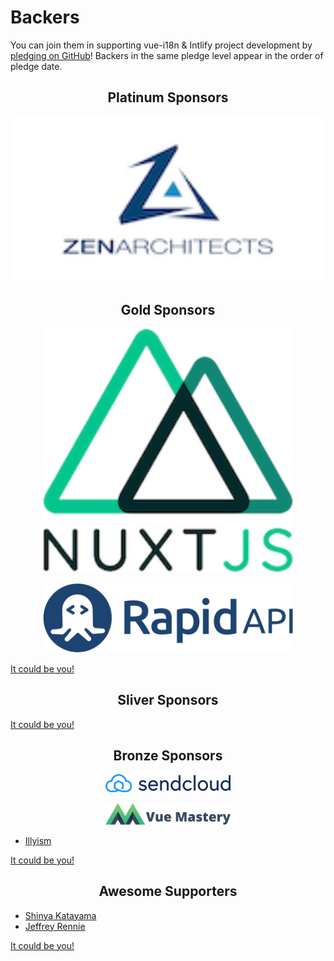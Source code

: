 # Backers

You can join them in supporting vue-i18n & Intlify project development by [pledging on GitHub](https://github.com/sponsors/kazupon)! Backers in the same pledge level appear in the order of pledge date.

<h2 align="center">Platinum Sponsors</h2>

<p align="center">
  <a href="https://zenarchitects.co.jp/" target="_blank">
    <img
      src="https://raw.githubusercontent.com/kazupon/vue-i18n/v8.x/vuepress/.vuepress/public/patrons/zenarchitects.png"
      width="600px"
    />
  </a>
</p>

<h2 align="center">Gold Sponsors</h2>

<p align="center">
  <a href="https://nuxtjs.org/" target="_blank">
    <img
      src="https://raw.githubusercontent.com/kazupon/vue-i18n/v8.x/vuepress/.vuepress/public/patrons/nuxt.png"
      width="400px"
    />
  </a>
</p>

<p align="center">
  <a href="https://rapidapi.com/" target="_blank">
    <img
      src="https://raw.githubusercontent.com/kazupon/vue-i18n/v8.x/vuepress/.vuepress/public/patrons/RapidAPI.svg"
      width="400px"
    />
  </a>
</p>

[It could be you!](https://www.patreon.com/bePatron?c=1597144&patAmt=500.0)

<h2 align="center">Sliver Sponsors</h2>

[It could be you!](https://www.patreon.com/bePatron?c=1597144&patAmt=250.0)

<h2 align="center">Bronze Sponsors</h2>

<p align="center">
  <a href="https://www.sendcloud.com/" target="_blank">
    <img
      src="https://raw.githubusercontent.com/kazupon/vue-i18n/v8.x/vuepress/.vuepress/public/patrons/sendcloud.png"
      width="200px"
    />
  </a>
</p>
<p align="center">
  <a href="https://www.vuemastery.com/" target="_blank">
    <img
      src="https://raw.githubusercontent.com/kazupon/vue-i18n/v8.x/vuepress/.vuepress/public/patrons/vuemastery.png"
      width="200px"
    />
  </a>
</p>

- [Illyism](https://github.com/Illyism)

[It could be you!](https://www.patreon.com/bePatron?c=1597144&patAmt=100.0)

<h2 align="center">Awesome Supporters</h2>

- [Shinya Katayama](https://github.com/ktsn)
- [Jeffrey Rennie](https://github.com/surferjeff)

[It could be you!](https://www.patreon.com/bePatron?c=1597144&patAmt=20.0)
